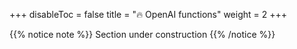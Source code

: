 
+++
disableToc = false
title = "🔥 OpenAI functions"
weight = 2
+++

{{% notice note %}}
Section under construction
{{% /notice %}}
